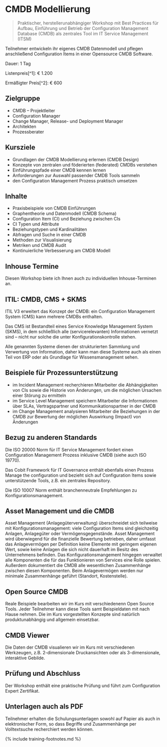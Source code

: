 # CMDB Modellierung

> Praktischer, herstellerunabhängiger Workshop mit Best Practices für Aufbau, Einführung und Betrieb der Configuration Management Database (CMDB) als zentrales Tool im IT Service Management (ITSM)

Teilnehmer entwickeln ihr eigenes CMDB Datenmodell und pflegen anschließend Configuration Items in einer Opensource CMDB Software.

Dauer: 1 Tag

Listenpreis[^1]: € 1.200

Ermäßigter Preis[^2]: € 600

## Zielgruppe

* CMDB – Projektleiter
* Configuration Manager
* Change Manager, Release- und Deployment Manager
* Architekten
* Prozessberater

## Kursziele

* Grundlagen der CMDB Modellierung erlernen (CMDB Design)
* Konzepte von zentralen und föderierten (federated) CMDBs verstehen
* Einführungspfade einer CMDB kennen lernen
* Anforderungen zur Auswahl passender CMDB Tools sammeln
* den Configuration Management Prozess praktisch umsetzen

## Inhalte

* Praxisbeispiele von CMDB Einführungen
* Graphentheorie und Datenmodell (CMDB Schema)
* Configuration Item (CI) und Beziehung zwischen CIs
* CI Typen und Attribute
* Beziehungstypen und Kardinalitäten
* Abfragen und Suche in einer CMDB
* Methoden zur Visualisierung
* Metriken und CMDB Audit
* Kontinuierliche Verbesserung am CMDB Modell

## Inhouse Termine

Diesen Workshop biete ich Ihnen auch zu individuellen Inhouse-Terminen an.

## ITIL: CMDB, CMS + SKMS

ITIL V3 erweitert das Konzept der CMDB: ein Configuration Management System (CMS) kann mehrere CMDBs enthalten.

Das CMS ist Bestandteil eines Service Knowledge Management System (SKMS), in dem schließlich alle (servicerelevanten) Informationen vernetzt sind – nicht nur solche die unter Konfigurationskontrolle stehen.

Alle genannten Systeme dienen der strukturierten Sammlung und Verwertung von Information, daher kann man diese Systeme auch als einen Teil von ERP oder als Grundlage für Wissensmanagement sehen.

## Beispiele für Prozessunterstützung

* im Incident Management recherchieren Mitarbeiter die Abhängigkeiten von CIs sowie die Historie von Änderungen, um die möglichen Ursachen einer Störung zu ermitteln
* im Service Level Management speichern Mitarbeiter die Informationen über SLAs, Vertragspartner und Kommunikationspartner in der CMDB
* im Change Management analysieren Mitarbeiter die Beziehungen in der CMDB zur Bewertung der möglichen Auswirkung (Impact) von Änderungen

## Bezug zu anderen Standards

Die ISO 20000 Norm für IT Service Management fordert einen Configuration Management Prozess inklusive CMDB (siehe auch ISO 19770).

Das Cobit Framework für IT Governance enthält ebenfalls einen Prozess Manage the configuration und bezieht sich auf Configuration Items sowie unterstützende Tools, z.B. ein zentrales Repository.

Die ISO 10007 Norm enthält branchenneutrale Empfehlungen zu Konfigurationsmanagement.

## Asset Management und die CMDB

Asset Management (Anlagegüterverwaltung) überschneidet sich teilweise mit Konfigurationsmanagement: viele Configuration Items sind gleichzeitig Anlagen, Anlagegüter oder Vermögensgegenstände. Asset Management wird überwiegend für die finanzielle Bewertung betrieben, daher umfasst das Anlagevermögen per Definition keine Elemente mit geringem eigenen Wert, sowie keine Anlagen die sich nicht dauerhaft im Besitz des Unternehmens befinden. Das Konfigurationsmangement hingegen verwaltet alle Komponenten die für das Funktionieren von Services eine Rolle spielen. Außerdem dokumentiert die CMDB alle wesentlichen Zusammenhänge zwischen diesen Komponenten. Beim Anlagevermögen werden nur minimale Zusammenhänge geführt (Standort, Kostenstelle).

## Open Source CMDB

Reale Beispiele bearbeiten wir im Kurs mit verschiedenenn Open Source Tools. Jeder Teilnehmer kann diese Tools samt Beispieldaten mit nach Hause nehmen. Die im Kurs vorgestellten Konzepte sind natürlich produktunabhängig und allgemein einsetzbar.

## CMDB Viewer

Die Daten der CMDB visualieren wir im Kurs mit verschiedenen Werkzeugen, z.B. 2-dimensionale Druckansichten oder als 3-dimensionale, interaktive Gebilde.

## Prüfung und Abschluss

Der Workshop enthält eine praktische Prüfung und führt zum Configuration Expert Zertifikat.

## Unterlagen auch als PDF

Teilnehmer erhalten die Schulungsunterlagen sowohl auf Papier als auch in elektronischer Form, so dass Begriffe und Zusammenhänge per Volltextsuche recherchiert werden können.

{% include training-footnotes.md %}
